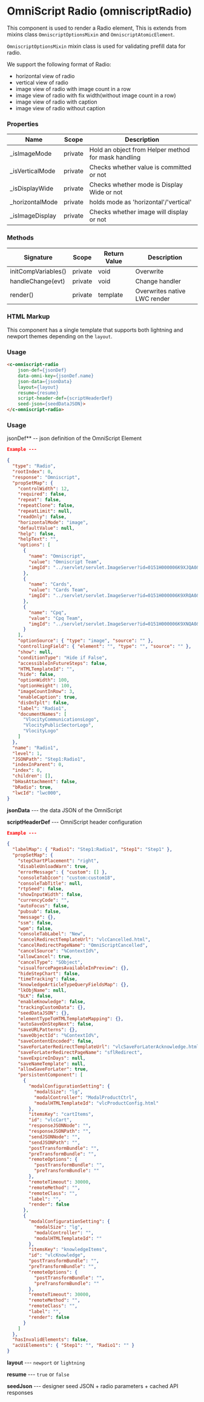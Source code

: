 # OmniScript Radio (omniscriptRadio)

This component is used to render a Radio element, This is extends from mixins class `OmniscriptOptionsMixin` and `OmniscriptAtomicElement`.  

`OmniscriptOptionsMixin` mixin class is used for validating prefill data for radio.

We support the following format of Radio:  

- horizontal view of radio  
- vertical view of radio  
- image view of radio with image count in a row  
- image view of radio with fix width(without image count in a row)  
- image view of radio with caption  
- image view of radio without caption  

### Properties

| Name                     | Scope   | Description                                         |
| ------------------------ | ------- | --------------------------------------------------- |
| _isImageMode             | private | Hold an object from Helper method for mask handling |
| _isVerticalMode          | private | Checks whether value is committed or not            |
| _isDisplayWide           | private | Checks whether mode is Display Wide or not          |
| _horizontalMode          | private | holds mode as 'horizontal'/'vertical'               |
| _isImageDisplay          | private | Checks whether image will display or not            |

### Methods

| Signature           | Scope   | Return Value | Description                  |
| ------------------- | ------- | ------------ | ---------------------------- |
| initCompVariables() | private | void         | Overwrite                    |
| handleChange(evt)   | private | void         | Change handler               |
| render()            | private | template     | Overwrites native LWC render |

### HTML Markup

This component has a single template that supports both lightning and newport themes depending on the `layout`.

### Usage

```html
<c-omniscript-radio 
	json-def={jsonDef} 
    data-omni-key={jsonDef.name} 
    json-data={jsonData} 
    layout={layout} 
    resume={resume} 
    script-header-def={scriptHeaderDef} 
    seed-json={seedDataJSON}>
</c-omniscript-radio>
```

### Usage

jsonDef** -- json definition of the OmniScript Element

```json
Example ---

{
  "type": "Radio",
  "rootIndex": 0,
  "response": "Omniscript",
  "propSetMap": {
    "controlWidth": 12,
    "required": false,
    "repeat": false,
    "repeatClone": false,
    "repeatLimit": null,
    "readOnly": false,
    "horizontalMode": "image",
    "defaultValue": null,
    "help": false,
    "helpText": "",
    "options": [
      {
        "name": "Omniscript",
        "value": "Omniscript Team",
        "imgId": "../servlet/servlet.ImageServer?id=0151H000006K9XJQA0&&docName=VlocityCommunicationsLogo&&oid=00D1H000000Mk0NUAS"
      },
      {
        "name": "Cards",
        "value": "Cards Team",
        "imgId": "../servlet/servlet.ImageServer?id=0151H000006K9XRQA0&&docName=VlocityPublicSectorLogo&&oid=00D1H000000Mk0NUAS"
      },
      {
        "name": "Cpq",
        "value": "Cpq Team",
        "imgId": "../servlet/servlet.ImageServer?id=0151H000006K9XNQA0&&docName=VlocityLogo&&oid=00D1H000000Mk0NUAS"
      }
    ],
    "optionSource": { "type": "image", "source": "" },
    "controllingField": { "element": "", "type": "", "source": "" },
    "show": null,
    "conditionType": "Hide if False",
    "accessibleInFutureSteps": false,
    "HTMLTemplateId": "",
    "hide": false,
    "optionWidth": 100,
    "optionHeight": 100,
    "imageCountInRow": 3,
    "enableCaption": true,
    "disOnTplt": false,
    "label": "Radio1",
    "documentNames": [
      "VlocityCommunicationsLogo",
      "VlocityPublicSectorLogo",
      "VlocityLogo"
    ]
  },
  "name": "Radio1",
  "level": 1,
  "JSONPath": "Step1:Radio1",
  "indexInParent": 0,
  "index": 0,
  "children": [],
  "bHasAttachment": false,
  "bRadio": true,
  "lwcId": "lwc000",
}
```

**jsonData** --- the data JSON of the OmniScript

**scriptHeaderDef** --- OmniScript header configuration

```json
Example ---

{
  "labelMap": { "Radio1": "Step1:Radio1", "Step1": "Step1" },
  "propSetMap": {
    "stepChartPlacement": "right",
    "disableUnloadWarn": true,
    "errorMessage": { "custom": [] },
    "consoleTabIcon": "custom:custom18",
    "consoleTabTitle": null,
    "rtpSeed": false,
    "showInputWidth": false,
    "currencyCode": "",
    "autoFocus": false,
    "pubsub": false,
    "message": {},
    "ssm": false,
    "wpm": false,
    "consoleTabLabel": "New",
    "cancelRedirectTemplateUrl": "vlcCancelled.html",
    "cancelRedirectPageName": "OmniScriptCancelled",
    "cancelSource": "%ContextId%",
    "allowCancel": true,
    "cancelType": "SObject",
    "visualforcePagesAvailableInPreview": {},
    "hideStepChart": false,
    "timeTracking": false,
    "knowledgeArticleTypeQueryFieldsMap": {},
    "lkObjName": null,
    "bLK": false,
    "enableKnowledge": false,
    "trackingCustomData": {},
    "seedDataJSON": {},
    "elementTypeToHTMLTemplateMapping": {},
    "autoSaveOnStepNext": false,
    "saveURLPatterns": {},
    "saveObjectId": "%ContextId%",
    "saveContentEncoded": false,
    "saveForLaterRedirectTemplateUrl": "vlcSaveForLaterAcknowledge.html",
    "saveForLaterRedirectPageName": "sflRedirect",
    "saveExpireInDays": null,
    "saveNameTemplate": null,
    "allowSaveForLater": true,
    "persistentComponent": [
      {
        "modalConfigurationSetting": {
          "modalSize": "lg",
          "modalController": "ModalProductCtrl",
          "modalHTMLTemplateId": "vlcProductConfig.html"
        },
        "itemsKey": "cartItems",
        "id": "vlcCart",
        "responseJSONNode": "",
        "responseJSONPath": "",
        "sendJSONNode": "",
        "sendJSONPath": "",
        "postTransformBundle": "",
        "preTransformBundle": "",
        "remoteOptions": {
          "postTransformBundle": "",
          "preTransformBundle": ""
        },
        "remoteTimeout": 30000,
        "remoteMethod": "",
        "remoteClass": "",
        "label": "",
        "render": false
      },
      {
        "modalConfigurationSetting": {
          "modalSize": "lg",
          "modalController": "",
          "modalHTMLTemplateId": ""
        },
        "itemsKey": "knowledgeItems",
        "id": "vlcKnowledge",
        "postTransformBundle": "",
        "preTransformBundle": "",
        "remoteOptions": {
          "postTransformBundle": "",
          "preTransformBundle": ""
        },
        "remoteTimeout": 30000,
        "remoteMethod": "",
        "remoteClass": "",
        "label": "",
        "render": false
      }
    ]
  },
  "hasInvalidElements": false,
  "acUiElements": { "Step1": "", "Radio1": "" }
}
```

**layout** --- `newport` or `lightning`

**resume** --- `true` or `false`

**seedJson** --- designer seed JSON + radio parameters + cached API responses